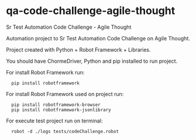 # qa-code-challenge-agile-thought
Sr Test Automation Code Challenge - Agile Thought

Automation project to Sr Test Automation Code Challenge on Agile Thought.

Project created with Python + Robot Framework + Libraries.

You should have ChormeDriver, Python and pip installed to run project.

For install Robot Framework run:
```
  pip install robotframework
```
For install Robot Framework used on project run:
```
  pip install robotframework-browser
  pip install robotframework-jsonlibrary
```
For execute test project run on terminal:
```
  robot -d ./logs tests/codeChallenge.robot 
```
